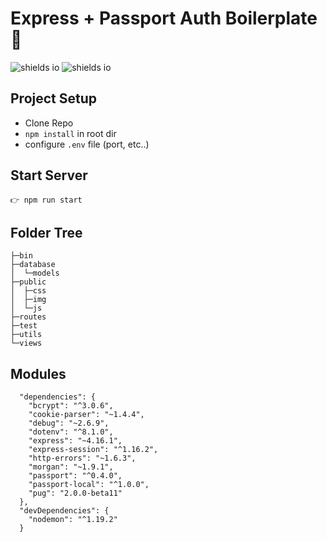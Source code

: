# Express + Passport Auth Boilerplate 🚀
![shields io](https://img.shields.io/badge/version-1.0.0-brightgreen)
![shields io](https://img.shields.io/badge/npm-6.9.0-brightgreen)

## Project Setup
- Clone Repo
- `npm install` in root dir
- configure `.env` file (port, etc..)

## Start Server
```
👉 npm run start
```

## Folder Tree
```
├─bin
├─database
│  └─models
├─public
│  ├─css
│  ├─img
│  └─js
├─routes
├─test
├─utils
└─views
```

## Modules
```
  "dependencies": {
    "bcrypt": "^3.0.6",
    "cookie-parser": "~1.4.4",
    "debug": "~2.6.9",
    "dotenv": "^8.1.0",
    "express": "~4.16.1",
    "express-session": "^1.16.2",
    "http-errors": "~1.6.3",
    "morgan": "~1.9.1",
    "passport": "^0.4.0",
    "passport-local": "^1.0.0",
    "pug": "2.0.0-beta11"
  },
  "devDependencies": {
    "nodemon": "^1.19.2"
  }
```

